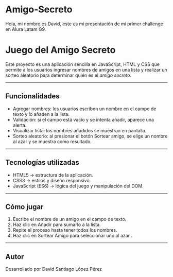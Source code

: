 # Amigo-Secreto
Hola, mi nombre es David, este es mi presentación de mi primer challenge en Alura Latam G9.
# Juego del Amigo Secreto

Este proyecto es una aplicación sencilla en JavaScript, HTML y CSS que permite a los usuarios ingresar nombres de amigos en una lista y realizar un sorteo aleatorio para determinar quién es el *amigo secreto*.

---

## Funcionalidades

- Agregar nombres: los usuarios escriben un nombre en el campo de texto y lo añaden a la lista.
- Validación: si el campo está vacío y se intenta añadir, aparece una alerta.
- Visualizar lista: los nombres añadidos se muestran en pantalla.
- Sorteo aleatorio: al presionar el botón Sortear amigo, se elige un nombre al azar y se muestra como resultado.

---

## Tecnologías utilizadas
- HTML5 → estructura de la aplicación.  
- CSS3 → estilos y diseño responsivo.  
- JavaScript (ES6) → lógica del juego y manipulación del DOM.

---

##  Cómo jugar

1. Escribe el nombre de un amigo en el campo de texto.
2. Haz clic en Añadir para sumarlo a la lista.
3. Repite el proceso hasta tener todos los nombres.
4. Haz clic en Sortear Amigo para seleccionar uno al azar .

---

## Autor
Desarrollado por David Santiago López Pérez
